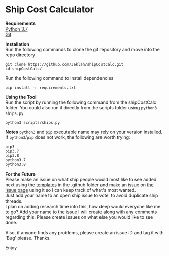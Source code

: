 # Ship Cost Calculator  

**Requirements**  
[Python 3.7](https://www.python.org/downloads/release/python-370/)  
[Git](https://git-scm.com/downloads)

**Installation**  
Run the following commands to clone the git repository and move into the repo directory

`git clone https://github.com/Jeklah/shipCostCalc.git`  
`cd shipCostCalc/`

Run the following command to install dependencies

`pip install -r requirements.txt`

**Using the Tool**  
Run the script by running the following command from the shipCostCalc folder.
You could also run it directly from the scripts folder using `python3 ships.py`.

`python3 scripts/ships.py`

**Notes**
`python3` and `pip` executable name may rely on your version installed.
If `python3`/`pip` does not work, the following are worth trying:

`pip3`  
`pip3.7`  
`pip3.8`  
`python3.7`  
`python3.8`

**For the Future**  
Please make an issue on what ship people would most like to see added next using 
the [templates](https://github.com/Jeklah/shipCostCalc/tree/master/.github/ISSUE_TEMPLATE) in the .github folder and make an issue on [the issue page](https://github.com/Jeklah/shipCostCalc/issues) using it so I can keep track of what's most wanted.   
Just add your name to an open ship issue to vote, to avoid duplicate ship threads.    
I plan on adding research time into this, how deep would everyone like me to go? Add your name to the issue I will create along with
any comments regarding this.
Please create issues on what else you would like to see done.  

Also, if anyone finds any problems, please create an issue :D and tag it with 'Bug' please. Thanks.

Enjoy
